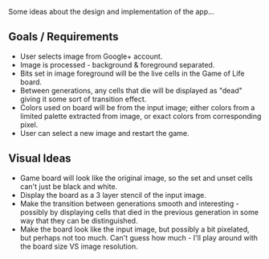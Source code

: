 Some ideas about the design and implementation of the app...

Goals / Requirements
--------------------

 - User selects image from Google+ account.
 - Image is processed - background & foreground separated.
 - Bits set in image foreground will be the live cells in the Game of Life board.
 - Between generations, any cells that die will be displayed as "dead" giving it some sort of transition effect.
 - Colors used on board will be from the input image; either colors from a limited palette extracted from image, or exact colors from corresponding pixel.
 - User can select a new image and restart the game.

Visual Ideas
------------

 - Game board will look like the original image, so the set and unset cells can't just be black and white.
 - Display the board as a 3 layer stencil of the input image.
 - Make the transition between generations smooth and interesting - possibly by displaying cells that died in the previous generation in some way that they can be distinguished.
 - Make the board look like the input image, but possibly a bit pixelated, but perhaps not too much. Can't guess how much - I'll play around with the board size VS image resolution.
